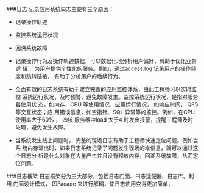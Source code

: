 ###日志
记录应用系统曰志主要有三个原因：
- 记录操作轨迹
- 监控系统运行状况
- 回溯系统故障

- 记录操作行为及操作轨迹数据，可以数据化地分析用户偏好，有助于优化业务逻
辑， 为用户提供个性化的服务。例如，通过access.log 记录用户的操作频度和跳转链接，
有助于分析用户的后续行为。

- 全面有效的日志系统有助于建立完善的应用监控体系，由此工程师可以实时监控
系统运行状况，及时预警，避免故障发生。监控系统运行状况，是指对服务器使用状
态，如内存、CPU 等使用情况，应用运行情况， 如响应时间， QPS 等交互状态；应
用错误信息，如空指针、SQL 异常等的监控。例如，在CPU 使用率大于60% ， 四核
服务器中load 大于4 时发出报警，提醒工程师及时处理，避免发生故障。

- 当系统发生线上问题时， 完整的现场日志有助于工程师快速定位问题。例如当系
统内存溢出时，如果日志系统记录了问题发生现场的堆信息，就可以通过这个日志分
析是什么对象在大量产生并且没有释放内存，回溯系统故障，从而定位问题。

###日志框架
日志框架分为三大部分，包括日志门面、曰志适配器、日志库。利用
门面设计模式， 即Facade 来进行解稠，使日志使用变得更加简单，

